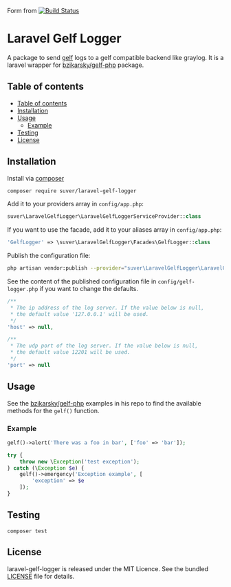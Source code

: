Form from [![Build Status](https://travis-ci.org/hedii/laravel-gelf-logger.svg?branch=master)](https://travis-ci.org/hedii/laravel-gelf-logger)


# Laravel Gelf Logger

A package to send [gelf](http://docs.graylog.org/en/2.1/pages/gelf.html) logs to a gelf compatible backend like graylog. It is a laravel wrapper for [bzikarsky/gelf-php](https://github.com/bzikarsky/gelf-php) package.

## Table of contents

- [Table of contents](#table-of-contents)
- [Installation](#installation)
- [Usage](#usage)
  - [Example](#example)
- [Testing](#testing)
- [License](#license)

## Installation

Install via [composer](https://getcomposer.org/doc/00-intro.md)

```sh
composer require suver/laravel-gelf-logger
```

Add it to your providers array in `config/app.php`:

```php
suver\LaravelGelfLogger\LaravelGelfLoggerServiceProvider::class
```

If you want to use the facade, add it to your aliases array in `config/app.php`:

```php
'GelfLogger' => \suver\LaravelGelfLogger\Facades\GelfLogger::class
```

Publish the configuration file:

```sh
php artisan vendor:publish --provider="suver\LaravelGelfLogger\LaravelGelfLoggerServiceProvider"
```

See the content of the published configuration file in `config/gelf-logger.php` if you want to change the defaults.

```php
/**
 * The ip address of the log server. If the value below is null,
 * the default value '127.0.0.1' will be used.
 */
'host' => null,

/**
 * The udp port of the log server. If the value below is null,
 * the default value 12201 will be used.
 */
'port' => null
```

## Usage

See the [bzikarsky/gelf-php](https://github.com/bzikarsky/gelf-php/tree/master/examples) examples in his repo to find the available methods for the `gelf()` function.

### Example

```php
gelf()->alert('There was a foo in bar', ['foo' => 'bar']);
```

```php
try {
    throw new \Exception('test exception');
} catch (\Exception $e) {
    gelf()->emergency('Exception example', [
        'exception' => $e
    ]);
}
```

## Testing

```
composer test
```

## License

laravel-gelf-logger is released under the MIT Licence. See the bundled [LICENSE](https://github.com/suver/laravel-gelf-logger/blob/master/LICENSE.md) file for details.
